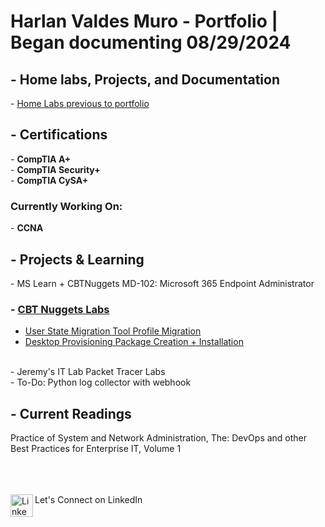 <h1>Harlan Valdes Muro - Portfolio | Began documenting 08/29/2024</h1>
<h2> - Home labs, Projects, and Documentation </h2>
- <a href="https://github.com/harlanvaldes/harlanvaldes/blob/main/Previous/Previous-Projects.png" target="_blank"> Home Labs previous to portfolio</a>
<h2> - Certifications </h2>
- <b>CompTIA A+</b> <br>
- <b>CompTIA Security+</b> <br>
- <b>CompTIA CySA+</b> <br>
<h3>Currently Working On:</h3>
- <b>CCNA</b>
<h2>- Projects & Learning</h2>
- MS Learn + CBTNuggets MD-102: Microsoft 365 Endpoint Administrator<br>
<h3>- <a href="https://github.com/harlanvaldes/harlanvaldes/tree/main/CBTNuggets" target="_blank"> CBT Nuggets Labs</a><br></h3>
<ul>
  <li><a href="https://github.com/harlanvaldes/harlanvaldes/tree/main/CBTNuggets/USMT" target="_blank"> User State Migration Tool Profile Migration</a></li>
  <li><a href="https://github.com/harlanvaldes/harlanvaldes/tree/main/CBTNuggets/WICD Basic" target="_blank"> Desktop Provisioning Package Creation + Installation</a></li>
</ul>  
<br>
- Jeremy's IT Lab Packet Tracer Labs<br>
- To-Do: Python log collector with webhook<br>

<h2>- Current Readings</h2>
Practice of System and Network Administration, The: DevOps and other Best Practices for Enterprise IT, Volume 1

<br><br><br><a href="https://www.linkedin.com/in/harlan-valdes-muro/">
<img align="left" alt="LinkedIn" width="36px" src="https://content.linkedin.com/content/dam/me/business/en-us/amp/brand-site/v2/bg/LI-Bug.svg.original.svg"/>
</a> Let's Connect on LinkedIn


<!-- <a href="#" onClick="MyWindow=window.open('http://www.google.com','MyWindow','width=600,height=300'); return false;">Test</a> -->
